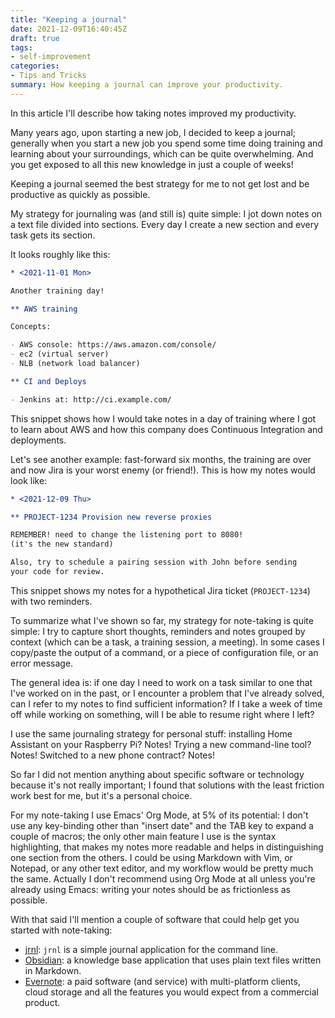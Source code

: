 ```yaml
---
title: "Keeping a journal"
date: 2021-12-09T16:40:45Z
draft: true
tags:
- self-improvement
categories:
- Tips and Tricks
summary: How keeping a journal can improve your productivity.
---
```


In this article I'll describe how taking notes improved my productivity.

Many years ago, upon starting a new job, I decided to keep a journal; generally when you start a new
job you spend some time doing training and learning about your surroundings, which can be quite
overwhelming. And you get exposed to all this new knowledge in just a couple of weeks!

Keeping a journal seemed the best strategy for me to not get lost and be productive as quickly as
possible.

My strategy for journaling was (and still is) quite simple: I jot down notes on a text file divided
into sections. Every day I create a new section and every task gets its section.

It looks roughly like this:

```org
* <2021-11-01 Mon>

Another training day!

** AWS training

Concepts:

- AWS console: https://aws.amazon.com/console/
- ec2 (virtual server)
- NLB (network load balancer)

** CI and Deploys

- Jenkins at: http://ci.example.com/
```

This snippet shows how I would take notes in a day of training where I got to learn about AWS and
how this company does Continuous Integration and deployments.

Let's see another example: fast-forward six months, the training are over and now Jira is your worst
enemy (or friend!). This is how my notes would look like:

```org
* <2021-12-09 Thu>

** PROJECT-1234 Provision new reverse proxies

REMEMBER! need to change the listening port to 8080!
(it's the new standard)

Also, try to schedule a pairing session with John before sending
your code for review.
```

This snippet shows my notes for a hypothetical Jira ticket (`PROJECT-1234`) with two reminders.

To summarize what I've shown so far, my strategy for note-taking is quite simple: I try to capture
short thoughts, reminders and notes grouped by context (which can be a task, a training session, a
meeting). In some cases I copy/paste the output of a command, or a piece of configuration file, or
an error message.

The general idea is: if one day I need to work on a task similar to one that I've worked on in the
past, or I encounter a problem that I've already solved, can I refer to my notes to find sufficient
information? If I take a week of time off while working on something, will I be able to resume right
where I left?

I use the same journaling strategy for personal stuff: installing Home Assistant on your Raspberry
Pi? Notes! Trying a new command-line tool? Notes! Switched to a new phone contract? Notes!

So far I did not mention anything about specific software or technology because it's not really
important; I found that solutions with the least friction work best for me, but it's a personal
choice.

For my note-taking I use Emacs' Org Mode, at 5% of its potential: I don't use any key-binding other
than "insert date" and the TAB key to expand a couple of macros; the only other main feature I use
is the syntax highlighting, that makes my notes more readable and helps in distinguishing one
section from the others. I could be using Markdown with Vim, or Notepad, or any other text editor,
and my workflow would be pretty much the same. Actually I don't recommend using Org Mode at all
unless you're already using Emacs: writing your notes should be as frictionless as possible.

With that said I'll mention a couple of software that could help get you started with note-taking:

- [jrnl](https://jrnl.sh/en/stable/overview/): `jrnl` is a simple journal application for the
  command line.
- [Obsidian](https://obsidian.md/): a knowledge base application that uses plain text files written
  in Markdown.
- [Evernote](https://evernote.com/): a paid software (and service) with multi-platform clients,
  cloud storage and all the features you would expect from a commercial product.
